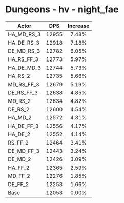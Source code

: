 # Dungeons - hv - night_fae
| Actor | DPS | Increase |
|---|:---:|:---:|
|HA_MD_RS_3|12955|7.48%|
|HA_DE_RS_3|12918|7.18%|
|DE_MD_RS_3|12782|6.05%|
|HA_RS_FF_3|12773|5.97%|
|HA_DE_MD_3|12744|5.73%|
|HA_RS_2|12735|5.66%|
|MD_RS_FF_3|12679|5.19%|
|DE_RS_FF_3|12638|4.85%|
|MD_RS_2|12634|4.82%|
|DE_RS_2|12600|4.54%|
|HA_MD_2|12572|4.31%|
|HA_DE_FF_3|12556|4.17%|
|HA_DE_2|12552|4.14%|
|RS_FF_2|12464|3.41%|
|DE_MD_FF_3|12443|3.24%|
|DE_MD_2|12426|3.09%|
|HA_FF_2|12365|2.59%|
|MD_FF_2|12276|1.85%|
|DE_FF_2|12253|1.66%|
|Base|12053|0.00%|

